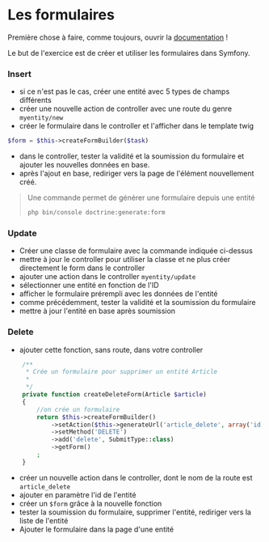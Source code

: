 # Les formulaires

Première chose à faire, comme toujours, ouvrir la [documentation](http://symfony.com/doc/current/forms.html) !

Le but de l'exercice est de créer et utiliser les formulaires dans Symfony.


### Insert

- si ce n'est pas le cas, créer une entité avec 5 types de champs différents
- créer une nouvelle action de controller avec une route du genre `myentity/new`
- créer le formulaire dans le controller et l'afficher dans le template twig

```php
$form = $this->createFormBuilder($task)
```

- dans le controller, tester la validité et la soumission du formulaire et ajouter les nouvelles données en base.
- après l'ajout en base, rediriger vers la page de l'élément nouvellement créé.

> Une commande permet de générer une formulaire depuis une entité
>
> ```bash
> php bin/console doctrine:generate:form
> ```


### Update

- Créer une classe de formulaire avec la commande indiquée ci-dessus
- mettre à jour le controller pour utiliser la classe et ne plus créer directement le form dans le controller
- ajouter une action dans le controller `myentity/update`
- sélectionner une entité en fonction de l'ID
- afficher le formulaire prérempli avec les données de l'entité
- comme précédemment, tester la validité et la soumission du formulaire
- mettre à jour l'entité en base après soumission


### Delete

- ajouter cette fonction, sans route, dans votre controller

```php
    /**
     * Crée un formulaire pour supprimer un entité Article
     *
     */
    private function createDeleteForm(Article $article)
    {
        //on crée un formulaire
        return $this->createFormBuilder()
            ->setAction($this->generateUrl('article_delete', array('id' => $article->getId())))
            ->setMethod('DELETE')
            ->add('delete', SubmitType::class)
            ->getForm()
        ;
    }
```

- créer un nouvelle action dans le controller, dont le nom de la route est `article_delete`
- ajouter en paramètre l'id de l'entité
- créer un `$form` grâce à la nouvelle fonction
- tester la soumission du formulaire, supprimer l'entité, rediriger vers la liste de l'entité
- Ajouter le formulaire dans la page d'une entité
